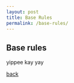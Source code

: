 ```yaml
---
layout: post
title: Base Rules
permalink: /base-rules/
---
```


## Base rules

yippee kay yay

[back](https://bartapapa.github.io/legend/)
